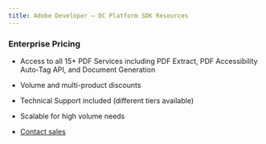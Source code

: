 ```yaml
---
title: Adobe Developer — DC Platform SDK Resources
---
```


<TextBlock slots="heading" width="100%" theme="light"  alignment="yes" paddingTop="5" paddingBottom='5' className="pricing-title-right py-0 text-align-left div-p-0 left-content" />

### Enterprise Pricing

<TextBlock slots="text" width="100%" theme="light"  alignment="yes" paddingTop="5" paddingBottom='5' className="py-0 list-points div-p-0 left-content"/>


- Access to all 15+ PDF Services including PDF Extract, PDF Accessibility Auto-Tag API, and Document Generation

- Volume and multi-product discounts

- Technical Support included (different tiers available)

- Scalable for high volume needs

<TextBlock slots="buttons" width="100%" theme="light"  alignment="yes" paddingTop="5" paddingBottom='5' className="pb-1 left-Contact div-p-0 left-content" />

- [Contact sales](./contact/sales/)